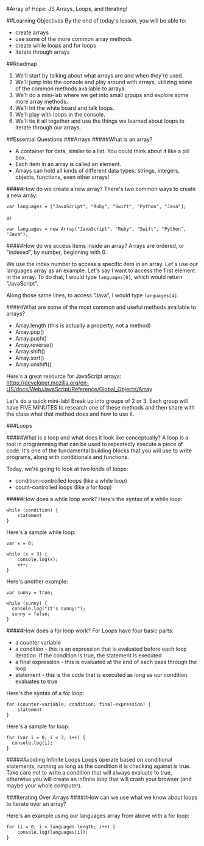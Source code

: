 #Array of Hope:  JS Arrays, Loops, and Iterating!

##Learning Objectives
By the end of today's lesson, you will be able to:

* create arrays
* use some of the more common array methods
* create while loops and for loops
* iterate through arrays

##Roadmap
1. We'll start by talking about what arrays are and when they're used.
2. We'll jump into the console and play around with arrays, utilizing some of the common methods available to arrays.
3. We'll do a mini-lab where we get into small groups and explore some more array methods.
4. We'll hit the white board and talk loops.
5. We'll play with loops in the console.
6. We'll tie it all together and use the things we learned about loops to iterate through our arrays.

##Essential Questions
###Arrays
#####What is an array?

* A container for data, similar to a list.  You could think about it like a pill box.
* Each item in an array is called an element.
* Arrays can hold all kinds of different data types:  strings, integers, objects, functions, even other arrays!

#####How do we create a new array?
There's two common ways to create a new array:

	var languages = ["JavaScript", "Ruby", "Swift", "Python", "Java"];
or

	var languages = new Array("JavaScript", "Ruby", "Swift", "Python", "Java");

#####How do we access items inside an array?
Arrays are ordered, or "indexed", by number, beginning with 0.

We use the index number to access a specific item in an array.  Let's use our languages array as an example.  Let's say I want to access the first element in the array.  To do that, I would type `languages[0]`, which would return "JavaScript".  

Along those same lines, to access "Java", I would type `languages[4]`.

#####What are some of the most common and useful methods available to arrays?

* Array.length (this is actually a property, not a method)
* Array.pop()
* Array.push()
* Array.reverse()
* Array.shift()
* Array.sort()
* Array.unshift()

Here's a great resource for JavaScript arrays:  https://developer.mozilla.org/en-US/docs/Web/JavaScript/Reference/Global_Objects/Array

Let's do a quick mini-lab! Break up into groups of 2 or 3.  Each group will have FIVE MINUTES to research one of these methods and then share with the class what that method does and how to use it.

###Loops

#####What is a loop and what does it look like conceptually?
A loop is a tool in programming that can be used to repeatedly execute a piece of code.  It's one of the fundamental building blocks that you will use to write programs, along with conditionals and functions.

Today, we're going to look at two kinds of loops:

* condition-controlled loops (like a while loop)
* count-controlled loops (like a for loop)

#####How does a while loop work?
Here's the syntax of a while loop:

	while (condition) {
	    statement
	}

Here's a sample while loop:

	var x = 0;
	
	while (x < 3) {
	    console.log(x);
	    x++;
	}
	
Here's another example:

	var sunny = true;
	
	while (sunny) {
	  console.log("It's sunny!");
	  sunny = false;
	}

#####How does a for loop work?
For Loops have four basic parts:

* a counter variable
* a condition - this is an expression that is evaluated before each loop iteration.  If the condition is true, the statement is executed
* a final expression - this is evaluated at the end of each pass through the loop
* statement - this is the code that is executed as long as our condition evaluates to true

Here's the syntax of a for loop:

	for (counter-variable; condition; final-expression) {
	    statement
	}

Here's a sample for loop:

	for (var i = 0; i < 3; i++) {
	  console.log(i);
	}

#####Avoiding Infinite Loops
Loops operate based on conditional statements, running as long as  the condition it is checking against is true.  Take care not to write a condition that will always evaluate to true, otherwise you will create an infinite loop that will crash your browser (and maybe your whole computer).

###Iterating Over Arrays
#####How can we use what we know about loops to iterate over an array?

Here's an example using our languages array from above with a for loop:

	for (i = 0; i < languages.length; i++) {
	    console.log(languages[i]);
	}